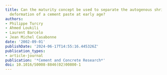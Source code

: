 ```yaml
---
title: Can the maturity concept be used to separate the autogenous shrinkage and thermal
  deformation of a cement paste at early age?
authors:
- Philippe Turcry
- Ahmed Loukili
- Laurent Barcelo
- Jean Michel Casabonne
date: '2002-09-01'
publishDate: '2024-06-17T14:55:16.445326Z'
publication_types:
- article-journal
publication: '*Cement and Concrete Research*'
doi: 10.1016/S0008-8846(02)00800-1
---
```

